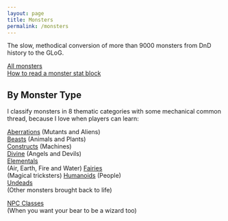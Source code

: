 ```yaml
---
layout: page
title: Monsters
permalink: /monsters
---
```


The slow, methodical conversion of more than 9000 monsters from DnD history to the GLoG.

[All monsters](/list/monsters)<br>
[How to read a monster stat block](/monsters/lexicon)

## By Monster Type
I classify monsters in 8 thematic categories with some mechanical common thread, because I love when players can learn:

[Aberrations](/list/monsters-aberration) (Mutants and Aliens)<br>
[Beasts](/list/monsters-beast) (Animals and Plants)<br>
[Constructs](/list/monsters-construct) (Machines) <br>
[Divine](/list/monsters-celestial) (Angels and Devils) <br>
[Elementals](/list/monsters-elemental) <br> (Air, Earth, Fire and Water)
[Fairies](/list/monsters-fey) <br> (Magical tricksters)
[Humanoids](/list/monsters-humanoid) (People) <br>
[Undeads](/list/monsters-undead) <br> (Other monsters brought back to life)

[NPC Classes](/list/monsters-classes) <br> (When you want your bear to be a wizard too)
